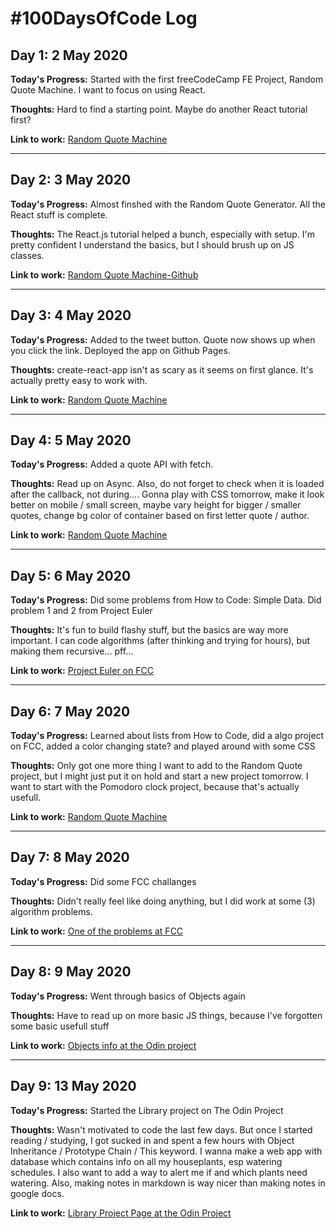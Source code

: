 # #100DaysOfCode Log

## Day 1: 2 May 2020

**Today's Progress:**  Started with the first freeCodeCamp FE Project, Random Quote Machine. I want to focus on using React. 

**Thoughts:** Hard to find a starting point. Maybe do another React tutorial first?

**Link to work:** [Random Quote Machine](https://www.freecodecamp.org/learn/front-end-libraries/front-end-libraries-projects/build-a-random-quote-machine)

---

## Day 2: 3 May 2020

**Today's Progress:** Almost finshed with the Random Quote Generator. All the React stuff is complete.

**Thoughts:** The React.js tutorial helped a bunch, especially with setup. I'm pretty confident I understand the basics, but I should brush up on JS classes.

**Link to work:** [Random Quote Machine-Github](https://github.com/wauwelwok/random-quote)

---

## Day 3: 4 May 2020

**Today's Progress:** Added to the tweet button. Quote now shows up when you click the link. Deployed the app on Github Pages. 

**Thoughts:** create-react-app isn't as scary as it seems on first glance. It's actually pretty easy to work with. 

**Link to work:** [Random Quote Machine](https://wauwelwok.github.io/random-quote/)

---

## Day 4: 5 May 2020

**Today's Progress:** Added a quote API with fetch. 

**Thoughts:** Read up on Async. Also, do not forget to check when it is loaded after the callback, not during.... Gonna play with CSS tomorrow, make it look better on mobile / small screen, maybe vary height for bigger / smaller quotes, change bg color of container based on first letter quote / author.

**Link to work:** [Random Quote Machine](https://wauwelwok.github.io/random-quote/)

---

## Day 5: 6 May 2020

**Today's Progress:** Did some problems from How to Code: Simple Data. Did problem 1 and 2 from Project Euler

**Thoughts:** It's fun to build flashy stuff, but the basics are way more important. I can code algorithms (after thinking and trying for hours), but making them recursive... pff...

**Link to work:** [Project Euler on FCC](https://www.freecodecamp.org/learn/coding-interview-prep/project-euler/problem-2-even-fibonacci-numbers)

---

## Day 6: 7 May 2020

**Today's Progress:** Learned about lists from How to Code, did a algo project on FCC, added a color changing state? and played around with some CSS

**Thoughts:** Only got one more thing I want to add to the Random Quote project, but I might just put it on hold and start a new project tomorrow. I want to start with the Pomodoro clock project, because that's actually usefull.

**Link to work:** [Random Quote Machine](https://wauwelwok.github.io/random-quote/)

---

## Day 7: 8 May 2020

**Today's Progress:** Did some FCC challanges

**Thoughts:** Didn't really feel like doing anything, but I did work at some (3) algorithm problems.

**Link to work:** [One of the problems at FCC](https://www.freecodecamp.org/learn/javascript-algorithms-and-data-structures/javascript-algorithms-and-data-structures-projects/roman-numeral-converter)

---

## Day 8: 9 May 2020

**Today's Progress:** Went through basics of Objects again

**Thoughts:** Have to read up on more basic JS things, because I've forgotten some basic usefull stuff

**Link to work:** [Objects info at the Odin project](https://www.theodinproject.com/courses/javascript/lessons/objects-and-object-constructors)

---

## Day 9: 13 May 2020

**Today's Progress:** Started the Library project on The Odin Project

**Thoughts:** Wasn't motivated to code the last few days. But once I started reading / studying, I got sucked in and spent a few hours with Object Inheritance / Prototype Chain / This keyword. I wanna make a web app with database which contains info on all my houseplants, esp watering schedules. I also want to add a way to alert me if and which plants need watering. Also, making notes in markdown is way nicer than making notes in google docs.

**Link to work:** [Library Project Page at the Odin Project](https://www.theodinproject.com/courses/javascript/lessons/library?ref=lnav)

